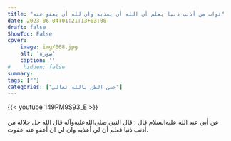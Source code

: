 ```yaml
---
title: "ثواب من أذنب ذنبا يعلم أن الله أن يعذبه وان لله أن يعفو عنه"
date: 2023-06-04T01:21:13+03:00
draft: false
ShowToc: False
cover:
    image: img/068.jpg
    alt: 'صورة'
    caption: ''
#    hidden: false
summary: 
tags: [""]
categories: ["حسن الظن بالله تعالى"]
---
```

{{< youtube 149PM9S93_E >}}  
 <br>
عن أبي عبد الله عليه‌السلام قال : قال النبي صلى‌الله‌عليه‌وآله قال الله جل جلاله من
أذنب ذنبا فعلم أن لي أعذبه وان لي ان أعفو عنه عفوت.


